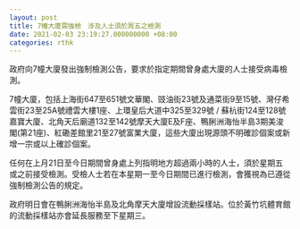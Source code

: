```yaml
---
layout: post
title: 7幢大廈需強檢　涉及人士須於周五之檢測　
date: 2021-02-03 23:19:27.000000000 +08:00
categories: rthk
---
```


政府向7幢大廈發出強制檢測公告，要求於指定期間曾身處大廈的人士接受病毒檢測。

7幢大廈，包括上海街647至651號文華閣、豉油街23號及通菜街9至15號、灣仔希雲街23至25A號禮雲大樓1座、上環皇后大道中325至329號 / 蘇杭街124至128號嘉寶大廈、北角天后廟道132至142號摩天大廈E及F座、鴨脷洲海怡半島3期美浚閣(第21座)、紅磡差館里21至27號富業大廈，這些大廈出現源頭不明確診個案或新增一宗或以上確診個案。

任何在上月21日至今日期間曾身處上列指明地方超過兩小時的人士，須於星期五或之前接受檢測。受檢人士若在本星期一至今日期間已進行檢測，會獲視為已遵從強制檢測公告的規定。

政府明日會在鴨脷洲海怡半島及北角摩天大廈增設流動採樣站。位於黃竹坑體育館的流動採樣站亦會延長服務至下星期三。
